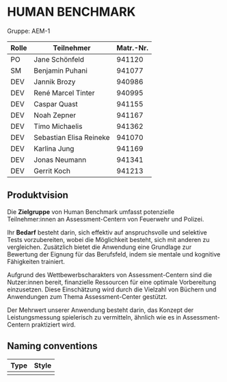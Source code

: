 # HUMAN BENCHMARK

Gruppe: AEM-1
 
| Rolle | Teilnehmer              | Matr.-Nr. |
| ----- |-------------------------|-----------|
| PO | Jane Schönfeld          | 941120    |
| SM | Benjamin Puhani         | 941077    |
| DEV | Jannik Brozy            | 940986    |
| DEV | René Marcel Tinter      | 940995    |
| DEV | Caspar Quast            | 941155    |
| DEV | Noah Zepner             | 941167    |
| DEV | Timo Michaelis          | 941362    |
| DEV | Sebastian Elisa Reineke | 941070    |
| DEV | Karlina Jung            | 941169    |
| DEV | Jonas Neumann           | 941341    |
| DEV | Gerrit Koch             | 941213    |

## Produktvision
Die **Zielgruppe** von Human Benchmark umfasst potenzielle Teilnehmer:innen an Assessment-Centern von 
Feuerwehr und Polizei.

Ihr **Bedarf** besteht darin, sich effektiv auf anspruchsvolle und selektive Tests vorzubereiten, wobei 
die Möglichkeit besteht, sich mit anderen zu vergleichen. Zusätzlich bietet die Anwendung eine Grundlage 
zur Bewertung der Eignung für das Berufsfeld, indem sie mentale und kognitive Fähigkeiten trainiert.

Aufgrund des Wettbewerbscharakters von Assessment-Centern sind die Nutzer:innen bereit, finanzielle 
Ressourcen für eine optimale Vorbereitung einzusetzen. Diese Einschätzung wird durch die Vielzahl von 
Büchern und Anwendungen zum Thema Assessment-Center gestützt.

Der Mehrwert unserer Anwendung besteht darin, das Konzept der Leistungsmessung spielerisch zu vermitteln, 
ähnlich wie es in Assessment-Centern praktiziert wird.

## Naming conventions

| Type | Style |
| ---- | ----- |
| |
